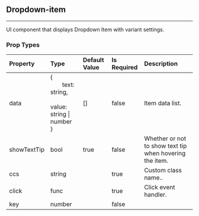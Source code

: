 ## Dropdown-item 
---
UI component that displays Dropdown Item with variant settings.

### Prop Types
Property | Type | Default Value | Is Required | Description
:--- | :--- | :--- | :--- | :---
data|{<br>&emsp;&emsp;text: string,<br>&emsp;&emsp;value: string &#124; number<br>}|[]|false|Item data list.
showTextTip|bool|true|false|Whether or not to show text tip when hovering the item.
ccs|string|&ensp;|true|Custom class name..
click|func|&ensp;|true|Click event handler.
key|number|&ensp;|false|&ensp;